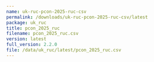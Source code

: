 ```yaml
---
name: uk-ruc-pcon-2025-ruc-csv
permalink: /downloads/uk-ruc-pcon-2025-ruc-csv/latest
package: uk_ruc
title: pcon_2025_ruc
filename: pcon_2025_ruc.csv
version: latest
full_version: 2.2.0
file: /data/uk_ruc/latest/pcon_2025_ruc.csv
---
```

